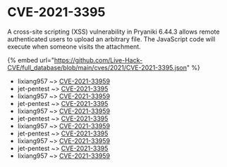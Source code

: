 # CVE-2021-3395

A cross-site scripting (XSS) vulnerability in Pryaniki 6.44.3 allows remote authenticated users to upload an arbitrary file. The JavaScript code will execute when someone visits the attachment.

{% embed url="https://github.com/Live-Hack-CVE/full_database/blob/main/cves/2021/CVE-2021-3395.json" %}


* lixiang957 ~> [CVE-2021-33959](https://www.alice-snow.ru/2021/database/cve-2021-3395/cve-2021-33959-lixiang957)
* jet-pentest ~> [CVE-2021-3395](https://www.alice-snow.ru/2021/database/cve-2021-3395/cve-2021-3395-jet-pentest)
* lixiang957 ~> [CVE-2021-33959](https://www.alice-snow.ru/2021/database/cve-2021-3395/cve-2021-33959-lixiang957)
* jet-pentest ~> [CVE-2021-3395](https://www.alice-snow.ru/2021/database/cve-2021-3395/cve-2021-3395-jet-pentest)
* lixiang957 ~> [CVE-2021-33959](https://www.alice-snow.ru/2021/database/cve-2021-3395/cve-2021-33959-lixiang957)
* jet-pentest ~> [CVE-2021-3395](https://www.alice-snow.ru/2021/database/cve-2021-3395/cve-2021-3395-jet-pentest)
* lixiang957 ~> [CVE-2021-33959](https://www.alice-snow.ru/2021/database/cve-2021-3395/cve-2021-33959-lixiang957)
* jet-pentest ~> [CVE-2021-3395](https://www.alice-snow.ru/2021/database/cve-2021-3395/cve-2021-3395-jet-pentest)
* lixiang957 ~> [CVE-2021-33959](https://www.alice-snow.ru/2021/database/cve-2021-3395/cve-2021-33959-lixiang957)
* jet-pentest ~> [CVE-2021-3395](https://www.alice-snow.ru/2021/database/cve-2021-3395/cve-2021-3395-jet-pentest)
* lixiang957 ~> [CVE-2021-33959](https://www.alice-snow.ru/2021/database/cve-2021-3395/cve-2021-33959-lixiang957)